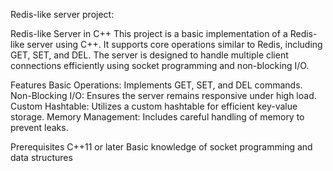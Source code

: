 Redis-like server project:

Redis-like Server in C++
This project is a basic implementation of a Redis-like server using C++. It supports core operations similar to Redis, including GET, SET, and DEL. The server is designed to handle multiple client connections efficiently using socket programming and non-blocking I/O.

Features
Basic Operations: Implements GET, SET, and DEL commands.
Non-Blocking I/O: Ensures the server remains responsive under high load.
Custom Hashtable: Utilizes a custom hashtable for efficient key-value storage.
Memory Management: Includes careful handling of memory to prevent leaks.

Prerequisites
C++11 or later
Basic knowledge of socket programming and data structures
